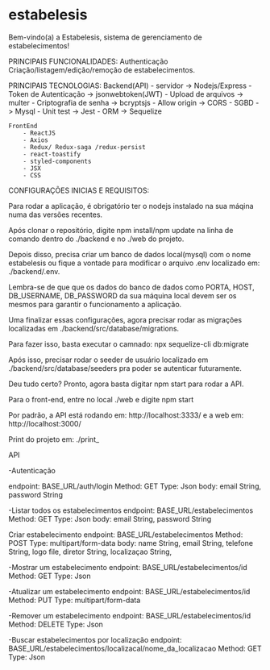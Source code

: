 # estabelesis
Bem-vindo(a) a Estabelesis, sistema de gerenciamento de estabelecimentos!

PRINCIPAIS FUNCIONALIDADES:
    Authenticação
    Criação/listagem/edição/remoção de estabelecimentos.

PRINCIPAIS TECNOLOGIAS:
    Backend(API) 
        - servidor              ->  Nodejs/Express 
        - Token de Autenticação ->  jsonwebtoken(JWT)
        - Upload de arquivos    ->  multer
        - Criptografia de senha ->  bcryptsjs
        - Allow origin          ->  CORS
        - SGBD                  ->  Mysql
        - Unit test             ->  Jest
        - ORM                   ->  Sequelize


    FrontEnd
        - ReactJS 
        - Axios
        - Redux/ Redux-saga /redux-persist 
        - react-toastify
        - styled-components
        - JSX
        - CSS


CONFIGURAÇÕES INICIAS E REQUISITOS:

Para rodar a aplicação, é obrigatório ter o nodejs instalado na sua máqina numa das versões recentes.

Após clonar o repositório, digite npm install/npm update na linha de comando dentro do ./backend e no ./web do projeto.

Depois disso, precisa criar um banco de dados local(mysql) com o nome estabelesis ou
fique a vontade para modificar o arquivo .env localizado em: ./backend/.env.

Lembra-se de que que os dados do banco de dados como PORTA, HOST, DB_USERNAME, DB_PASSWORD
da sua máquina local devem ser os mesmos para garantir o funcionamento a aplicação.

Uma finalizar essas configurações, agora precisar rodar as migrações localizadas em ./backend/src/database/migrations.

Para fazer isso, basta executar o camnado: npx sequelize-cli db:migrate

Após isso, precisar rodar o seeder de usuário localizado em ./backend/src/database/seeders pra poder se autenticar futuramente.

Deu tudo certo? Pronto, agora basta digitar npm start para rodar a API.

Para o front-end, entre no local ./web e digite npm start

Por padrão, a API está rodando em: http://localhost:3333/ e a web em: http://localhost:3000/


Print do projeto em: ./print_



API

-Autenticação

endpoint: BASE_URL/auth/login
Method: GET
Type: Json
body: email String, password String

-Listar todos os estabelecimentos
endpoint: BASE_URL/estabelecimentos
Method: GET
Type: Json
body: email String, password String

Criar estabelecimento
endpoint: BASE_URL/estabelecimentos
Method: POST
Type: multipart/form-data
body: 
    name String, 
    email String,
    telefone String, 
    logo file,
    diretor String,
    localizaçao String, 


-Mostrar um estabelecimento
endpoint: BASE_URL/estabelecimentos/id
Method: GET
Type: Json

-Atualizar um estabelecimento
endpoint: BASE_URL/estabelecimentos/id
Method: PUT
Type: multipart/form-data


-Remover um estabelecimento
endpoint: BASE_URL/estabelecimentos/id
Method: DELETE
Type: Json


-Buscar estabelecimentos por localização
endpoint: BASE_URL/estabelecimentos/localizacal/nome_da_localizacao
Method: GET
Type: Json

